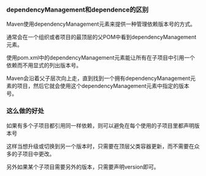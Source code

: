 ### dependencyManagement和dependence的区别

Maven使用dependencyManagement元素来提供一种管理依赖版本号的方式。

通常会在一个组织或者项目的最顶层的父POM中看到dependencyManagement元素。

使用pom.xml中的dependencyManagement元素能让所有在子项目中引用一个依赖而不用显式的列出版本号。

Maven会沿着父子层次向上走，直到找到一个拥有dependencyManagement元素的项目，然后它就会使用这个dependencyManagement元素中指定的版本号。

### 这么做的好处

如果有多个子项目都引用同一样依赖，则可以避免在每个使用的子项目里都声明版本号

这样当想升级或切换到另一个版本时，只需要在顶层父类容器更新，而不需要在众多的子项目中更改。

另外如果某个子项目需要另外的版本，只需要声明version即可。
































